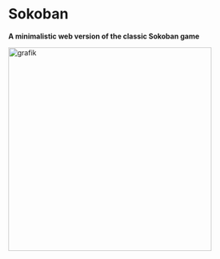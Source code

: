 # Sokoban

**A minimalistic web version of the classic Sokoban game**

<img width="406" alt="grafik" src="https://github.com/user-attachments/assets/eea8273a-2aa4-49b5-9d59-15e1327d32ca" />

